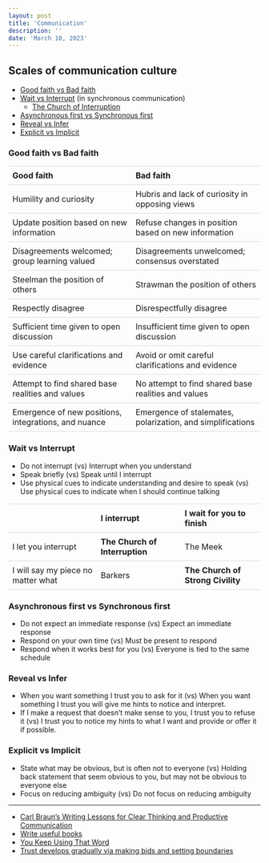 ```yaml
---
layout: post
title: 'Communication'
description: ''
date: 'March 10, 2023'
---
```


<style>
    table {
        table-layout: auto;
        width: 100%;
        border-spacing: 0px;
    }

    th {
        border-top: 1px solid #d9d9d9;
    }

    th, td {
        padding: 8px;
        text-align: left;
        border-bottom: 1px solid #d9d9d9;
    }
</style>

## Scales of communication culture

- [Good faith vs Bad faith](https://consilienceproject.org/endgames-of-bad-communication/)
- [Wait vs Interrupt](http://benjaminrosshoffman.com/wait-vs-interrupt-culture/) (in synchronous communication)
    - [The Church of Interruption](https://sambleckley.com/writing/church-of-interruption.html)
- [Asynchronous first vs Synchronous first](https://async.twist.com/asynchronous-communication/)
- [Reveal vs Infer](https://www.lesswrong.com/posts/X6zJGshe467nxoWAZ/reveal-culture)
- [Explicit vs Implicit](https://lukasmurdock.com/explicit-communication/)

### Good faith vs Bad faith


| Good faith                                           | Bad faith                                                  |
|:-----------------------------------------------------|:-----------------------------------------------------------|
| Humility and curiosity                               | Hubris and lack of curiosity in opposing views             |
| Update position based on new information             | Refuse changes in position based on new information        |
| Disagreements welcomed; group learning valued        | Disagreements unwelcomed; consensus overstated             |
| Steelman the position of others                      | Strawman the position of others                            |
| Respectly disagree                                   | Disrespectfully disagree                                   |
| Sufficient time given to open discussion             | Insufficient time given to open discussion                 |
| Use careful clarifications and evidence              | Avoid or omit careful clarifications and evidence          |
| Attempt to find shared base realities and values     | No attempt to find shared base realities and values        |
| Emergence of new positions, integrations, and nuance | Emergence of stalemates, polarization, and simplifications |

### Wait vs Interrupt

- Do not interrupt (vs) Interrupt when you understand
- Speak briefly (vs) Speak until I interrupt
- Use physical cues to indicate understanding and desire to speak (vs) Use physical cues to indicate when I should continue talking


|                                    | I interrupt                    | I wait for you to finish          |
|:-----------------------------------|:-------------------------------|:----------------------------------|
| I let you interrupt                | **The Church of Interruption** | The Meek                          |
| I will say my piece no matter what | Barkers                        | **The Church of Strong Civility** |


### Asynchronous first vs Synchronous first

- Do not expect an immediate response (vs) Expect an immediate response
- Respond on your own time (vs) Must be present to respond
- Respond when it works best for you (vs) Everyone is tied to the same schedule


### Reveal vs Infer

- When you want something I trust you to ask for it (vs) When you want something I trust you will give me hints to notice and interpret.
- If I make a request that doesn’t make sense to you, I trust you to refuse it (vs) I trust you to notice my hints to what I want and provide or offer it if possible.

### Explicit vs Implicit

- State what may be obvious, but is often not to everyone (vs) Holding back statement that seem obvious to you, but may not be obvious to everyone else
- Focus on reducing ambiguity (vs) Do not focus on reducing ambiguity


---

- [Carl Braun’s Writing Lessons for Clear Thinking and Productive Communication](https://fs.blog/carl-braun-communicating/)
- [Write useful books](https://writeusefulbooks.com/)
- [You Keep Using That Word](https://youtu.be/6FOCNf06lqY)
- [Trust develops gradually via making bids and setting boundaries](https://www.lesswrong.com/posts/7CKF6r8MegtcCWDbT/trust-develops-gradually-via-making-bids-and-setting)
